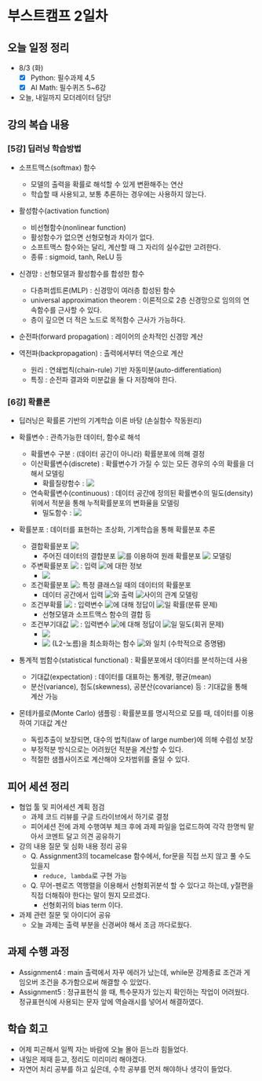 # 부스트캠프 2일차

## 오늘 일정 정리

* 8/3 (화)
  - [x] Python: 필수과제 4,5
  - [x] AI Math: 필수퀴즈 5~6강
* 오늘, 내일까지 모더레이터 담당!

## 강의 복습 내용

### [5강] 딥러닝 학습방법

* 소프트맥스(softmax) 함수
  * 모델의 출력을 확률로 해석할 수 있게 변환해주는 연산
  * 학습할 때 사용되고, 보통 추론하는 경우에는 사용하지 않는다.

* 활성함수(activation function)
  * 비선형함수(nonlinear function)
  * 활성함수가 없으면 선형모형과 차이가 없다.
  * 소프트맥스 함수와는 달리, 계산할 때 그 자리의 실수값만 고려한다.
  * 종류 : sigmoid, tanh, ReLU 등

* 신경망 : 선형모델과 활성함수를 합성한 함수
  * 다층퍼셉트론(MLP) : 신경망이 여러층 합성된 함수
  * universal approximation theorem : 이론적으로 2층 신경망으로 임의의 연속함수를 근사할 수 있다.
  * 층이 깊으면 더 적은 노드로 목적함수 근사가 가능하다.

* 순전파(forward propagation) : 레이어의 순차적인 신경망 계산
* 역전파(backpropagation) : 출력에서부터 역순으로 계산
  * 원리 : 연쇄법칙(chain-rule) 기반 자동미분(auto-differentiation)
  * 특징 : 순전파 결과와 미분값을 둘 다 저장해야 한다.

### [6강] 확률론

* 딥러닝은 확률론 기반의 기계학습 이론 바탕 (손실함수 작동원리)

* 확률변수 : 관측가능한 데이터, 함수로 해석
  * 확률변수 구분 : (데이터 공간이 아니라) 확률분포에 의해 결정
  * 이산확률변수(discrete) : 확률변수가 가질 수 있는 모든 경우의 수의 확률을 더해서 모델링
    * 확률질량함수 : <!-- $P(X \in A) = \sum_{x \in A} P(X=x)$ --> <img style="transform: translateY(0.1em); background: white;" src="https://render.githubusercontent.com/render/math?math=P(X%20%5Cin%20A)%20%3D%20%5Csum_%7Bx%20%5Cin%20A%7D%20P(X%3Dx)">
  * 연속확률변수(continuous) : 데이터 공간에 정의된 확률변수의 밀도(density) 위에서 적분을 통해 누적확률분포의 변화율을 모델링
    * 밀도함수 :  <!-- $P(X \in A) = \int_A P(x) dx$ --> <img style="transform: translateY(0.1em); background: white;" src="https://render.githubusercontent.com/render/math?math=P(X%20%5Cin%20A)%20%3D%20%5Cint_A%20P(x)%20dx">

* 확률분포 : 데이터를 표현하는 초상화, 기계학습을 통해 확률분포 추론
  * 결합확률분포 <!-- $P(x,y)$ --> <img style="transform: translateY(0.1em); background: white;" src="https://render.githubusercontent.com/render/math?math=P(x%2Cy)">
    * 주어진 데이터의 결합분포 <!-- $P(x,y)$ --> <img style="transform: translateY(0.1em); background: white;" src="https://render.githubusercontent.com/render/math?math=P(x%2Cy)">를 이용하여 원래 확률분포 <!-- $D$ --> <img style="transform: translateY(0.1em); background: white;" src="https://render.githubusercontent.com/render/math?math=D"> 모델링
  * 주변확률분포 <!-- $P(x)$ --> <img style="transform: translateY(0.1em); background: white;" src="https://render.githubusercontent.com/render/math?math=P(x)"> : 입력 <!-- $x$ --> <img style="transform: translateY(0.1em); background: white;" src="https://render.githubusercontent.com/render/math?math=x">에 대한 정보
    * <!-- $P(x) = \sum_y P(x, y)$ or $P(x) = \int_y P(x,y) dy$ --> <img style="transform: translateY(0.1em); background: white;" src="https://render.githubusercontent.com/render/math?math=P(x)%20%3D%20%5Csum_y%20P(x%2C%20y)%24%20or%20%24P(x)%20%3D%20%5Cint_y%20P(x%2Cy)%20dy">
  * 조건확률분포 <!-- $P(x|y)$ --> <img style="transform: translateY(0.1em); background: white;" src="https://render.githubusercontent.com/render/math?math=P(x%7Cy)">​ : 특정 클래스일 때의 데이터의 확률분포
    * 데이터 공간에서 입력 <!-- $x$ --> <img style="transform: translateY(0.1em); background: white;" src="https://render.githubusercontent.com/render/math?math=x">와 출력 <!-- $y$ --> <img style="transform: translateY(0.1em); background: white;" src="https://render.githubusercontent.com/render/math?math=y">​ 사이의 관계 모델링
  * 조건부확률 <!-- $P(y|x)$ --> <img style="transform: translateY(0.1em); background: white;" src="https://render.githubusercontent.com/render/math?math=P(y%7Cx)"> : 입력변수 <!-- $x$ --> <img style="transform: translateY(0.1em); background: white;" src="https://render.githubusercontent.com/render/math?math=x">​에 대해 정답이 <!-- $y$ --> <img style="transform: translateY(0.1em); background: white;" src="https://render.githubusercontent.com/render/math?math=y">​​​일 확률(분류 문제)
    * 선형모델과 소프트맥스 함수의 결합 등 
  * 조건부기대값 <!-- $E[y|x]$ --> <img style="transform: translateY(0.1em); background: white;" src="https://render.githubusercontent.com/render/math?math=E%5By%7Cx%5D"> : 입력변수 <!-- $x$ --> <img style="transform: translateY(0.1em); background: white;" src="https://render.githubusercontent.com/render/math?math=x">에 대해 정답이 <!-- $y$ --> <img style="transform: translateY(0.1em); background: white;" src="https://render.githubusercontent.com/render/math?math=y">​일 밀도(회귀 문제)
    * <!-- $E_{y \sim P(y|x)}[y|x] = \int_y y P(y|x) dy$ --> <img style="transform: translateY(0.1em); background: white;" src="https://render.githubusercontent.com/render/math?math=E_%7By%20%5Csim%20P(y%7Cx)%7D%5By%7Cx%5D%20%3D%20%5Cint_y%20y%20P(y%7Cx)%20dy">
    * <!-- $E||y - f(x)||_2$ --> <img style="transform: translateY(0.1em); background: white;" src="https://render.githubusercontent.com/render/math?math=E%7C%7Cy%20-%20f(x)%7C%7C_2"> (L2-노름)을 최소화하는 함수 <!-- $f(x)$ --> <img style="transform: translateY(0.1em); background: white;" src="https://render.githubusercontent.com/render/math?math=f(x)">와 일치 (수학적으로 증명됌)

* 통계적 범함수(statistical functional) : 확률분포에서 데이터를 분석하는데 사용
  * 기대값(expectation) : 데이터를 대표하는 통계량, 평균(mean)
  * 분산(variance), 첨도(skewness), 공분산(covariance) 등 : 기대값을 통해 계산 가능

* 몬테카를로(Monte Carlo) 샘플링 : 확률분포를 명시적으로 모를 때, 데이터를 이용하여 기대값 계산
  * 독립추출이 보장되면, 대수의 법칙(law of large number)에 의해 수렴성 보장
  * 부정적분 방식으로는 어려웠던 적분을 계산할 수 있다.
  * 적절한 샘플사이즈로 계산해야 오차범위를 줄일 수 있다.

## 피어 세션 정리

* 협업 툴 및 피어세션 계획 점검
  * 과제 코드 리뷰를 구글 드라이브에서 하기로 결정
  * 피어세션 전에 과제 수행여부 체크 후에 과제 파일을 업로드하여 각각 한명씩 맡아서 코멘트 달고 의견 공유하기
* 강의 내용 질문 및 심화 내용 정리 공유
  * Q. Assignment3의 tocamelcase 함수에서, for문을 직접 쓰지 않고 풀 수도 있을지
    * `reduce, lambda`로 구현 가능
  * Q. 무어-펜로즈 역행렬을 이용해서 선형회귀분석 할 수 있다고 하는데, y절편을 직접 더해줘야 한다는 말이 뭔지 모르겠다.
    * 선형회귀의 bias term 이다.
* 과제 관련 질문 및 아이디어 공유
  * 오늘 과제는 출력 부분을 신경써야 해서 조금 까다로웠다.

## 과제 수행 과정

* Assignment4 : main 출력에서 자꾸 에러가 났는데, while문 강제종료 조건과 게임오버 조건을 추가함으로써 해결할 수 있었다.
* Assignment5 : 정규표현식 쓸 때, 특수문자가 있는지 확인하는 작업이 어려웠다. 정규표현식에 사용되는 문자 앞에 역슬래시를 넣어서 해결하였다.

## 학습 회고

* 어제 피곤해서 일찍 자는 바람에 오늘 몰아 듣느라 힘들었다.
* 내일은 제때 듣고, 정리도 미리미리 해야겠다.
* 자연어 처리 공부를 하고 싶은데, 수학 공부를 먼저 해야하나 생각이 들었다.
